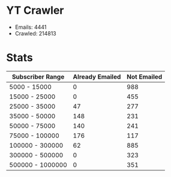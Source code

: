 # YT Crawler
- Emails: 4441
- Crawled: 214813

# Stats
| Subscriber Range  | Already Emailed | Not Emailed |
|-------|-------|-------|
| 5000 - 15000 | 0 | 988 |
| 15000 - 25000 | 0 | 455 |
| 25000 - 35000 | 47 | 277 |
| 35000 - 50000 | 148 | 231 |
| 50000 - 75000 | 140 | 241 |
| 75000 - 100000 | 176 | 117 |
| 100000 - 300000 | 62 | 885 |
| 300000 - 500000 | 0 | 323 |
| 500000 - 1000000 | 0 | 351 |
